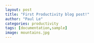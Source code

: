 ```yaml
---
layout: post
title: "First Productivity blog post!"
author: "Paul Le"
categories: productivity
tags: [documentation,sample]
image: mountains.jpg
---
```



